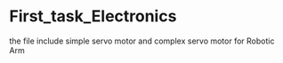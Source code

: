 # First_task_Electronics
the file include simple servo motor and complex servo motor for Robotic Arm
